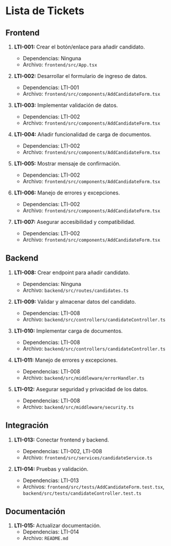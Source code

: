 # Lista de Tickets

## Frontend
1. **LTI-001:** Crear el botón/enlace para añadir candidato.
   - Dependencias: Ninguna
   - Archivo: `frontend/src/App.tsx`

2. **LTI-002:** Desarrollar el formulario de ingreso de datos.
   - Dependencias: LTI-001
   - Archivo: `frontend/src/components/AddCandidateForm.tsx`

3. **LTI-003:** Implementar validación de datos.
   - Dependencias: LTI-002
   - Archivo: `frontend/src/components/AddCandidateForm.tsx`

4. **LTI-004:** Añadir funcionalidad de carga de documentos.
   - Dependencias: LTI-002
   - Archivo: `frontend/src/components/AddCandidateForm.tsx`

5. **LTI-005:** Mostrar mensaje de confirmación.
   - Dependencias: LTI-002
   - Archivo: `frontend/src/components/AddCandidateForm.tsx`

6. **LTI-006:** Manejo de errores y excepciones.
   - Dependencias: LTI-002
   - Archivo: `frontend/src/components/AddCandidateForm.tsx`

7. **LTI-007:** Asegurar accesibilidad y compatibilidad.
   - Dependencias: LTI-002
   - Archivo: `frontend/src/components/AddCandidateForm.tsx`

## Backend
1. **LTI-008:** Crear endpoint para añadir candidato.
   - Dependencias: Ninguna
   - Archivo: `backend/src/routes/candidates.ts`

2. **LTI-009:** Validar y almacenar datos del candidato.
   - Dependencias: LTI-008
   - Archivo: `backend/src/controllers/candidateController.ts`

3. **LTI-010:** Implementar carga de documentos.
   - Dependencias: LTI-008
   - Archivo: `backend/src/controllers/candidateController.ts`

4. **LTI-011:** Manejo de errores y excepciones.
   - Dependencias: LTI-008
   - Archivo: `backend/src/middleware/errorHandler.ts`

5. **LTI-012:** Asegurar seguridad y privacidad de los datos.
   - Dependencias: LTI-008
   - Archivo: `backend/src/middleware/security.ts`

## Integración
1. **LTI-013:** Conectar frontend y backend.
   - Dependencias: LTI-002, LTI-008
   - Archivo: `frontend/src/services/candidateService.ts`

2. **LTI-014:** Pruebas y validación.
   - Dependencias: LTI-013
   - Archivos: `frontend/src/tests/AddCandidateForm.test.tsx`, `backend/src/tests/candidateController.test.ts`

## Documentación
1. **LTI-015:** Actualizar documentación.
   - Dependencias: LTI-014
   - Archivo: `README.md`